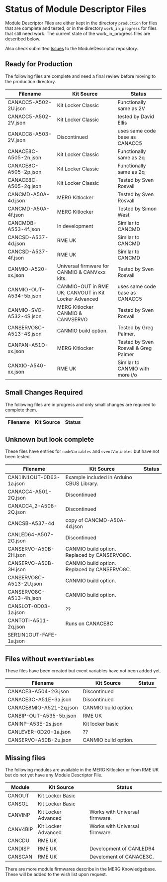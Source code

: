 # Status of Module Descriptor Files
Module Descriptor Files are either kept in the directory ```production```
for files that are complete and tested, or in the directory ```work_in_progress```
for files that still need work.
The current state of the work_in_progress files are described below.

Also check submitted [Issues](https://github.com/david284/ModuleDescriptor/issues)
to the ModuleDescriptor repository.

## Ready for Production
The following files are complete and need a final review before moving to
the production directory.

| Filename                | Kit Source                                           | Status                               |
|-------------------------|------------------------------------------------------|-------------------------|
| CANACC5-A502-2U.json    | Kit Locker Classic                                   | Functionally same as 2V              |
| CANACC5-A502-2V.json    | Kit Locker Classic                                   | tested by David Ellis                |
| CANACC8-A503-2V.json    | Discontinued                                         | uses same code base as CANACC5       |
| CANACE8C-A505-2n.json   | Kit Locker Classic                | Functionally same as 2q              |
| CANACE8C-A505-2p.json   | Kit Locker Classic                | Functionally same as 2q              |
| CANACE8C-A505-2q.json   | Kit Locker Classic                | Tested by Sven Rosvall               |
| CANCMD-A50A-4d.json     | MERG Kitlocker                                       | Tested by Sven Rosvall               |
| CANCMD-A50A-4f.json     | MERG Kitlocker                                       | Tested by Simon West                 |
| CANCMDB-A553-4f.json    | In development                                       | Similar to CANCMD                    |
| CANCSD-A537-4d.json     | RME UK                                               | Similar to CANCMD                    |
| CANCSD-A537-4f.json     | RME UK                                               | Similar to CANCMD                    |
| CANMIO-A520-xx.json     | Universal firmware for CANMIO & CANVxxx kits.        | Tested by Sven Rosvall               |
| CANMIO-OUT-A534-5b.json | CANMIO-OUT in RME UK; CANVOUT in Kit Locker Advanced | uses same code base as CANACC5       |
| CANMIO-SVO-A532-4S.json | MERG Kitlocker CANMIO & CANVSERVO                    | Tested by Sven Rosvall               |
| CANSERVO8C-A513-4S.json | CANMIO build option.              | Tested by Greg Palmer.               |
| CANPAN-A51D-xx.json     | MERG Kitlocker                                       | Tested by Sven Rosvall & Greg Palmer |
| CANXIO-A540-xx.json     | RME UK                                               | Similar to CANMIO with more i/o      |

## Small Changes Required
The following files are in progress and only small changes are required
to complete them.

| Filename            | Kit Source                                    | Status                                               |
|---------------------|-----------------------------------------------|------------------------------------------------------|

## Unknown but look complete
These files have entries for ```nodeVariables``` and ```eventVariables```
but have not been tested.

| Filename                | Kit Source                                  | Status                 |
|-------------------------|---------------------------------------------|------------------------|
| CAN1IN1OUT-0D63-1a.json | Example included in Arduino CBUS Library.   | |
| CANACC4-A501-2Q.json    | Discontinued                                | |
| CANACC4_2-A508-2Q.json  | Discontinued                                | |
| CANCSB-A537-4d          | copy of CANCMD-A50A-4d.json                 | |
| CANLED64-A507-2G.json   | Discontinued                                | |
| CANSERVO-A50B-2H.json   | CANMIO build option. Replaced by CANSERVO8C. | |
| CANSERVO-A50B-3H.json   | CANMIO build option. Replaced by CANSERVO8C. | |
| CANSERVO8C-A513-2U.json | CANMIO build option.                        | |
| CANSERVO8C-A513-4h.json | CANMIO build option.                        | |            
| CANSLOT-0D03-1a.json    | ??                                          | |
| CANTOTI-A511-2q.json    | Runs on CANACE8C                            | |
| SER1IN1OUT-FAFE-1a.json |                                             | |

## Files without ```eventVariables```
These files have been created but event variables have not been added yet.

| Filename                | Kit Source                                           | Status                 |
|-------------------------|------------------------------------------------------|------------------------|
| CANACE3-A504-2G.json    | Discontinued                                         | |
| CANACE3C-A51E-3a.json   | Discontinued                                         | |
| CANACE8MIO-A521-2q.json | CANMIO build option.                                 | |
| CANBIP-OUT-A535-5b.json | RME UK                                               | |
| CANINP-A53E-2s.json     | Kit locker basic                                     | |
| CANLEVER-0D20-1a.json   | ??                                                   | |
| CANSERVO-A50B-2u.json   | CANMIO build option.                                 | |

## Missing files
The following modules are available in the MERG Kitlocker or from RME UK but 
do not yet have any Module Descriptor File.

| Module   | Kit Source          | Status                         |
|----------|---------------------|--------------------------------|
| CANOUT   | Kit Locker Basic    |                                | 
| CANSOL   | Kit Locker Basic    |                                | 
| CANVINP  | Kit Locker Advanced | Works with Universal firmware. | 
| CANV4BIP | Kit Locker Advanced | Works with Universal firmware. |
| CANCDU   | RME UK              |                                |
| CANDISP  | RME UK              | Development of CANLED64        |
| CANSCAN  | RME UK              | Develoment of CANACE3C.        |

There are more module firmwares describe in the MERG Knowledgebase.
These will be added to the wish list upon request.
